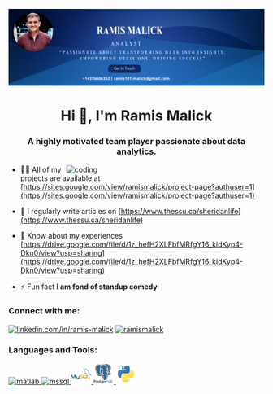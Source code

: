 ![logo](https://github.com/ramismalick12/ramismalick12/blob/main/Blue%20and%20White%20Modern%20Business%20LinkedIn%20Banner.png)
<h1 align="center">Hi 👋, I'm Ramis Malick</h1>
<h3 align="center">A highly motivated team player passionate about data analytics.</h3>

<img align="right" alt="coding" width="390" src="https://user-images.githubusercontent.com/55389276/140866485-8fb1c876-9a8f-4d6a-98dc-08c4981eaf70.gif">

- 👨‍💻 All of my projects are available at [https://sites.google.com/view/ramismalick/project-page?authuser=1](https://sites.google.com/view/ramismalick/project-page?authuser=1)

- 📝 I regularly write articles on [https://www.thessu.ca/sheridanlife](https://www.thessu.ca/sheridanlife)

- 📄 Know about my experiences [https://drive.google.com/file/d/1z_hefH2XLFbfMRfgY16_kidKyp4-Dkn0/view?usp=sharing](https://drive.google.com/file/d/1z_hefH2XLFbfMRfgY16_kidKyp4-Dkn0/view?usp=sharing)

- ⚡ Fun fact **I am fond of standup comedy**

<h3 align="left">Connect with me:</h3>
<p align="left">
<a href="https://linkedin.com/in/linkedin.com/in/ramis-malick" target="blank"><img align="center" src="https://raw.githubusercontent.com/rahuldkjain/github-profile-readme-generator/master/src/images/icons/Social/linked-in-alt.svg" alt="linkedin.com/in/ramis-malick" height="30" width="40" /></a>
<a href="https://instagram.com/ramismalick" target="blank"><img align="center" src="https://raw.githubusercontent.com/rahuldkjain/github-profile-readme-generator/master/src/images/icons/Social/instagram.svg" alt="ramismalick" height="30" width="40" /></a>
</p>

<h3 align="left">Languages and Tools:</h3>
<p align="left"> <a href="https://www.mathworks.com/" target="_blank" rel="noreferrer"> <img src="https://upload.wikimedia.org/wikipedia/commons/2/21/Matlab_Logo.png" alt="matlab" width="40" height="40"/> </a> <a href="https://www.microsoft.com/en-us/sql-server" target="_blank" rel="noreferrer"> <img src="https://www.svgrepo.com/show/303229/microsoft-sql-server-logo.svg" alt="mssql" width="40" height="40"/> </a> <a href="https://www.mysql.com/" target="_blank" rel="noreferrer"> <img src="https://raw.githubusercontent.com/devicons/devicon/master/icons/mysql/mysql-original-wordmark.svg" alt="mysql" width="40" height="40"/> </a> <a href="https://www.postgresql.org" target="_blank" rel="noreferrer"> <img src="https://raw.githubusercontent.com/devicons/devicon/master/icons/postgresql/postgresql-original-wordmark.svg" alt="postgresql" width="40" height="40"/> </a> <a href="https://www.python.org" target="_blank" rel="noreferrer"> <img src="https://raw.githubusercontent.com/devicons/devicon/master/icons/python/python-original.svg" alt="python" width="40" height="40"/> </a> </p>
